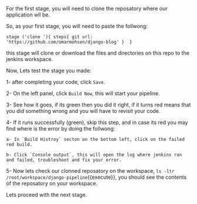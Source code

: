 For the first stage, you will need to clone the reposatory where our application wll be.

So, as your first stage, you will need to paste the follwong:

`
		stage ('clone '){
			steps{
				git url: 'https://github.com/omarmohsen/django-blog'
			} 
		}
`

this stage will clone or download the files and directories on this repo to the jenkins workspace.


Now, Lets test the stage you made:

1- after completing your code, click `Save`.

2- On the left panel, click `Build Now`, this will start your pipeline.

3- See how it goes, if its green then you did it right, if it turns red means that you did something wrong and you will have to revisit your code.

4- If it runs successfully (green), skip this step, and in case its red you may find where is the error by doing the follwong:

    a- In `Build Histroy` secton on the bottom left, click on the failed red build.

    b- Click `Console output`, this will open the log where jenkins ran and failed, troubleshoot and fix your error.

5- Now lets check our clonned reposatory on the workspace, `ls -ltr /root/workspace/django-pipeline`{{execute}}, you should see the contents of the reposatory on your workspace.

Lets proceed with the next stage.
